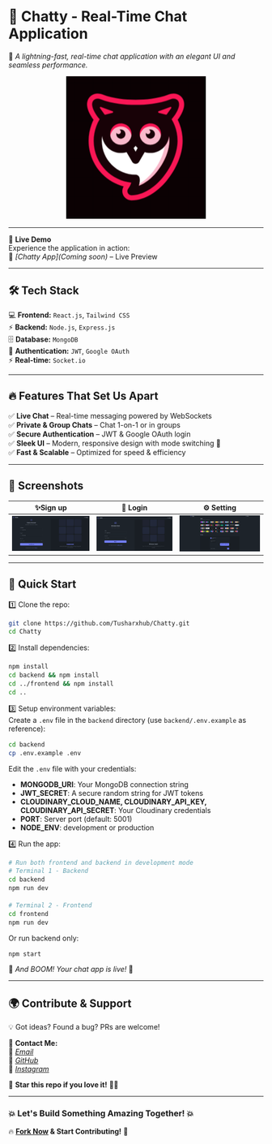 # **💬 Chatty - Real-Time Chat Application**  
🚀 *A lightning-fast, real-time chat application with an elegant UI and seamless performance.*  

<p align="center">
  <img src="https://github.com/Tusharxhub/Chatty/blob/main/logo.png?raw=true">
</p>

---

🚀 **Live Demo**  
Experience the application in action:  
🔗 *[Chatty App](Coming soon)* – Live Preview  

---

## **🛠️ Tech Stack**  

💻 **Frontend:** `React.js`, `Tailwind CSS`  
⚡ **Backend:** `Node.js`, `Express.js`  
🗄️ **Database:** `MongoDB`  
🔐 **Authentication:** `JWT`, `Google OAuth`  
⚡ **Real-time:** `Socket.io`  

---

## **🔥 Features That Set Us Apart**  

✅ **Live Chat** – Real-time messaging powered by WebSockets  
✅ **Private & Group Chats** – Chat 1-on-1 or in groups  
✅ **Secure Authentication** – JWT & Google OAuth login  
✅ **Sleek UI** – Modern, responsive design with mode switching 🔄  
✅ **Fast & Scalable** – Optimized for speed & efficiency  

---

## **📸 Screenshots**  

| ✨Sign up | 💬 Login | ⚙️ Setting |
|------|------|------|
| ![Sign up](https://github.com/Tusharxhub/Chatty/blob/main/Signup.png?raw=true) | ![Login](https://github.com/Tusharxhub/Chatty/blob/main/Login.png?raw=true) | ![Setting](https://github.com/Tusharxhub/Chatty/blob/main/Setting.png?raw=true) |

---

## **🚀 Quick Start**  

1️⃣ Clone the repo:  
```sh
git clone https://github.com/Tusharxhub/Chatty.git
cd Chatty
```
  
2️⃣ Install dependencies:  
```sh
npm install
cd backend && npm install
cd ../frontend && npm install
cd ..
```

3️⃣ Setup environment variables:  
Create a `.env` file in the `backend` directory (use `backend/.env.example` as reference):  
```sh
cd backend
cp .env.example .env
```

Edit the `.env` file with your credentials:
- **MONGODB_URI**: Your MongoDB connection string
- **JWT_SECRET**: A secure random string for JWT tokens
- **CLOUDINARY_CLOUD_NAME, CLOUDINARY_API_KEY, CLOUDINARY_API_SECRET**: Your Cloudinary credentials
- **PORT**: Server port (default: 5001)
- **NODE_ENV**: development or production

4️⃣ Run the app:  
```sh
# Run both frontend and backend in development mode
# Terminal 1 - Backend
cd backend
npm run dev

# Terminal 2 - Frontend
cd frontend
npm run dev
```

Or run backend only:
```sh
npm start
```

🚀 *And BOOM! Your chat app is live!* 🎉  

---

## **🌍 Contribute & Support**  

💡 Got ideas? Found a bug? PRs are welcome!  

📩 **Contact Me:**  
📧 [*Email*](mailto:t.k.d.dey2033929837@gmail.com)  
🔗 [*GitHub*](https://github.com/Tusharxhub)  
📸 [*Instagram*](https://www.instagram.com/tushardevx01/)  

🌟 **Star this repo if you love it!** 🚀💖  

---

### **💥 Let's Build Something Amazing Together! 💥**  

🔥 **[Fork Now](https://github.com/Tusharxhub/Chatty/fork) & Start Contributing!** 🚀
